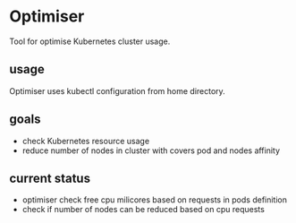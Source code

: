 # Optimiser

Tool for optimise Kubernetes cluster usage.

## usage
Optimiser uses kubectl configuration from home directory.

## goals
* check Kubernetes resource usage
* reduce number of nodes in cluster with covers pod and nodes affinity

## current status
* optimiser check free cpu milicores based on requests in pods definition
* check if number of nodes can be reduced based on cpu requests